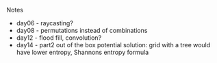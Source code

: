 Notes

* day06 - raycasting?
* day08 - permutations instead of combinations
* day12 - flood fill, convolution?
* day14 - part2 out of the box potential solution: grid with a tree would have lower entropy, Shannons entropy formula